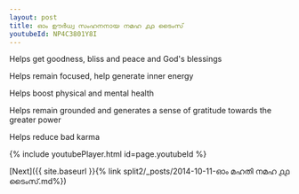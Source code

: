 ```yaml
---
layout: post
title: ഓം ഊർധ്വ സംഹനനായ നമഹ ൧൧ ടൈംസ്
youtubeId: NP4C3801Y8I
---
```

 
 
Helps get goodness, bliss and peace and God's blessings
 
Helps remain focused, help generate inner energy 
 
Helps boost physical and mental health 
 
Helps remain grounded and generates a sense of gratitude towards the greater power 
 
Helps reduce bad karma
 
 
 
 


{% include youtubePlayer.html id=page.youtubeId %}
 
[Next]({{ site.baseurl }}{% link  split2/_posts/2014-10-11-ഓം മഹതി നമഹ ൧൧ ടൈംസ്.md%})
 
